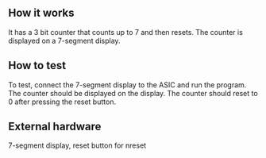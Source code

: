 <!---

This file is used to generate your project datasheet. Please fill in the information below and delete any unused
sections.

You can also include images in this folder and reference them in the markdown. Each image must be less than
512 kb in size, and the combined size of all images must be less than 1 MB.
-->

## How it works

It has a 3 bit counter that counts up to 7 and then resets. The counter is displayed on a 7-segment display.

## How to test

To test, connect the 7-segment display to the ASIC and run the program. The counter should be displayed on the display. The counter should reset to 0 after pressing the reset button.

## External hardware

7-segment display, reset button for nreset
